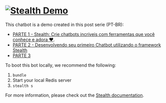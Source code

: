 # <a href='https://medium.com/v%C3%ADdeos-de-ti/parte-1-stealth-crie-chatbots-incr%C3%ADveis-com-ferramentas-que-voc%C3%AA-conhece-e-adora-f46e1f9c6a5c'><img src='https://cdn-images-1.medium.com/max/2000/1*QR4f08t4UnKTxVrrzKtjaw.jpeg' alt='Stealth Demo' aria-label='hellostealth.org' /></a>

This chatbot is a demo created in this post serie (PT-BR):
- [PARTE 1 - Stealth: Crie chatbots incríveis com ferramentas que você conhece e adora ❤](https://medium.com/v%C3%ADdeos-de-ti/parte-1-stealth-crie-chatbots-incr%C3%ADveis-com-ferramentas-que-voc%C3%AA-conhece-e-adora-f46e1f9c6a5c).
- [PARTE 2 - Desenvolvendo seu primeiro Chatbot utilizando o framework Stealth]()
- [PARTE 3]()


To boot this bot locally, we recommend the following:

1. `bundle`
2. Start your local Redis server
3. `stealth s`

For more information, please check out the [Stealth documentation](https://hellostealth.org/docs).
